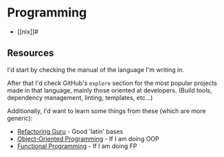 # Programming

- [[nix]]#

## Resources

I'd start by checking the manual of the language I'm writing in.

After that I'd check GitHub's `explore` section for the most popular projects made in that language,
mainly those oriented at developers. (Build tools, dependency management, linting, templates, etc...) 

Additionally, I'd want to learn some things from these (which are more generic):

- [Refactoring Guru](https://refactoring.guru/) - Good 'latin' bases
- [Object-Oriented Programming](https://en.wikipedia.org/wiki/Object-oriented_programming) - If I am doing OOP
- [Functional Programming](https://en.wikipedia.org/wiki/Functional_programming) - If I am doing FP

